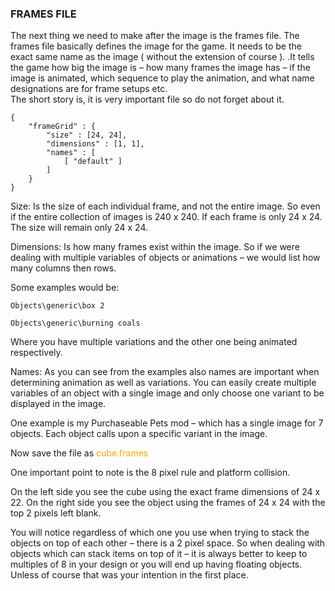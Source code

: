 ### FRAMES FILE
The next thing we need to make after the image is the frames file. The frames file basically defines the image for the game. It needs to be the exact same name as the image ( without the extension of course ). .It tells the game how big the image is – how many frames the image has – if the image is animated, which sequence to play the animation, and what name designations are for frame setups etc.  
The short story is, it is very important file so do not forget about it.

```
{
    "frameGrid" : {
        "size" : [24, 24],
        "dimensions" : [1, 1],
        "names" : [
            [ "default" ]
        ]
    }
}
```


Size: Is the size of each individual frame, and not the entire image. So even if the entire collection of images is 240 x 240. If each frame is only 24 x 24. The size will remain only 24 x 24.

Dimensions: Is how many frames exist within the image. So if we were dealing with multiple variables of objects or animations – we would list how many columns then rows.

Some examples would be:
```
Objects\generic\box 2 
```

```
Objects\generic\burning coals
```

Where you have multiple variations and the other one being animated respectively.  

Names: As you can see from the examples also names are important when determining animation as well as variations. You can easily create multiple variables of an object with a single image and only choose one variant to be displayed in the image.  

One example is my Purchaseable Pets mod – which has a single image for 7 objects. Each object calls upon a specific variant in the image.  

Now save the file as <span style="color:orange;">cube.frames</span>  

One important point to note is the 8 pixel rule and platform collision.

*<insert example image>*

On the left side you see the cube using the exact frame dimensions of 24 x 22. On the right side you see the object
using the frames of 24 x 24 with the top 2 pixels left blank.

You will notice regardless of which one you use when trying to stack the objects on top of each other – there is a
2 pixel space. So when dealing with objects which can stack items on top of it – it is always better to keep to
multiples of 8 in your design or you will end up having floating objects. Unless of course that was your intention in the first place.